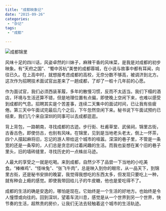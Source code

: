 ```yaml
---
title: "成都映象记"
date: "2015-09-26"
categories:
 - "杂记"
tags:
 - "成都"

---
```


![成都锦里](http://t0.fansimg.com/uploads2012/01/userid65405time20120101160054.jpg)

风味十足的四川话，风姿卓然的川妹子，麻辣干香的风味菜，是我是对成都的初步映象。有“天府之国”、“蜀中苏杭”美誉的成都蓉城，在小说与故事中都有耳闻，向往已久。在上高中时，就想报考虑成都的高校，无奈分数不够高，被调济到北方。这次作为招聘技术面试官出差来了一趟成都，了却了一桩十几年前的心愿。

作为面试官，我们必须西装革履，多年的散慢习惯，反而不太适当。我们下榻的酒店，环境与生活还算不错，但是地理位置有点偏，即使晚上空闲下来，也难以感受到成都的气息。招聘其实是个苦差事，连续二天集中的面试时间，已让我有些疲倦。第三天中午面试完最后几个之后，下午忽然空闲下来。秘书说下午面试预约已结束，我们几个来自深圳的同事可以去成都逛逛。

背上背包，一路朝南，寻找成都的古迹。步行街、杜甫草堂、武侯祠，锦里古街，古香古色，即使仿古，也别有风味。在锦里，见到是当地老头老太，倒上一怀茶，四个人摆起麻将旧，忘记的游人带给这个城市的喧嚣。深深的巷子里，不管是一条宽的还是一条窄的，人们总是贪恋的过着闲趣的生活。而我也妄想在某个旧的巷子里头，旧的墙砖缝里，寻找历史的一点蛛丝马迹。

人最大的享受之一就是吃喝。来到成都，自然少不了品尝一下当地的小吃美食。“棒棒鸡”、“怪味兔”、“张飞牛肉”，总是映入到你的眼帘，从一品天下，到锦里古街，还是秘书安排的晚宴，我觉得我想吃的东西太多，但发现只要吃上一种，就有种会上瘾的感觉。即使我带回给儿子的牛皮糖，他也是爱吃得不了。

成都的生活的确是安逸的，哪怕是现在。它始终是一个生活的好地方。也始终是令人憧憬或向往的。回到深圳，望着车流川息，感觉是从一个世界到另一个世界，快节奏的生活，超熬贵的房价，让我们无法去轻触着这个城市的生活轨迹。
